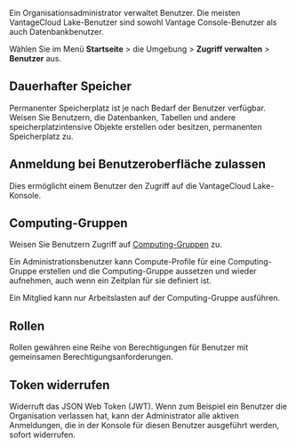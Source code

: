 Ein Organisationsadministrator verwaltet Benutzer. Die meisten VantageCloud Lake-Benutzer sind sowohl Vantage Console-Benutzer als auch Datenbankbenutzer.

Wählen Sie im Menü **Startseite** \> die Umgebung \> **Zugriff verwalten** \> **Benutzer** aus.

Dauerhafter Speicher
--------------------

Permanenter Speicherplatz ist je nach Bedarf der Benutzer verfügbar. Weisen Sie Benutzern, die Datenbanken, Tabellen und andere speicherplatzintensive Objekte erstellen oder besitzen, permanenten Speicherplatz zu.

Anmeldung bei Benutzeroberfläche zulassen
-----------------------------------------

Dies ermöglicht einem Benutzer den Zugriff auf die VantageCloud Lake-Konsole.

Computing-Gruppen
-----------------

Weisen Sie Benutzern Zugriff auf [Computing-Gruppen](mqu1640280532737.md) zu.

Ein Administrationsbenutzer kann Compute-Profile für eine Computing-Gruppe erstellen und die Computing-Gruppe aussetzen und wieder aufnehmen, auch wenn ein Zeitplan für sie definiert ist.

Ein Mitglied kann nur Arbeitslasten auf der Computing-Gruppe ausführen.

Rollen
------

Rollen gewähren eine Reihe von Berechtigungen für Benutzer mit gemeinsamen Berechtigungsanforderungen.

Token widerrufen
----------------

Widerruft das JSON Web Token (JWT). Wenn zum Beispiel ein Benutzer die Organisation verlassen hat, kann der Administrator alle aktiven Anmeldungen, die in der Konsole für diesen Benutzer ausgeführt werden, sofort widerrufen.
